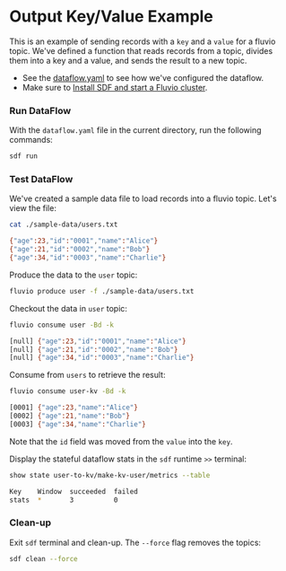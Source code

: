 # Output Key/Value Example

This is an example of sending records with a `key` and a `value` for a fluvio topic. We've defined a function that reads records from a topic, divides them into a key and a value, and sends the result to a new topic.

* See the [dataflow.yaml](./dataflow.yaml) to see how we've configured the dataflow.
* Make sure to [Install SDF and start a Fluvio cluster].

### Run DataFlow

With the `dataflow.yaml` file in the current directory, run the following commands:

```bash
sdf run
```

### Test DataFlow

We've created a sample data file to load records into a fluvio topic. Let's view the file:

```bash
cat ./sample-data/users.txt 
```

```bash
{"age":23,"id":"0001","name":"Alice"}
{"age":21,"id":"0002","name":"Bob"}
{"age":34,"id":"0003","name":"Charlie"}
```

Produce the data to the `user` topic:

```bash
fluvio produce user -f ./sample-data/users.txt
```

Checkout the data in `user` topic:

```bash
fluvio consume user -Bd -k
```

```bash
[null] {"age":23,"id":"0001","name":"Alice"}
[null] {"age":21,"id":"0002","name":"Bob"}
[null] {"age":34,"id":"0003","name":"Charlie"}
```

Consume from `users` to retrieve the result:

```bash
fluvio consume user-kv -Bd -k
```

```bash
[0001] {"age":23,"name":"Alice"}
[0002] {"age":21,"name":"Bob"}
[0003] {"age":34,"name":"Charlie"}
```

Note that the `id` field was moved from the `value` into the `key`.

Display the stateful dataflow stats in the `sdf` runtime `>>` terminal:

```bash
show state user-to-kv/make-kv-user/metrics --table
```

```bash
Key    Window  succeeded  failed 
stats  *       3          0      
```

### Clean-up

Exit `sdf` terminal and clean-up. The `--force` flag removes the topics:

```bash
sdf clean --force
```

[Install SDF and start a Fluvio cluster]: /README.MD#prerequisites